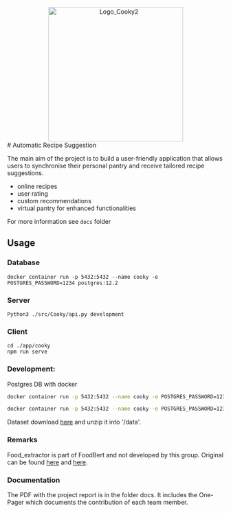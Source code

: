 <div
align="center">
<img width="313" alt="Logo_Cooky2" src="https://user-images.githubusercontent.com/46084416/168781713-ce8fdb9e-aea9-4dfc-b0f6-c4c8a4dff6b5.png">
</div>
#  Automatic Recipe Suggestion

The main aim of the project is to build a user-friendly application that allows users to synchronise their personal pantry and receive tailored recipe suggestions. 

- online recipes
- user rating
- custom recommendations
- virtual pantry for enhanced functionalities

For more information see ```docs``` folder

## Usage

### Database
```
docker container run -p 5432:5432 --name cooky -e POSTGRES_PASSWORD=1234 postgres:12.2 
```

### Server
```
Python3 ./src/Cooky/api.py development
```

### Client
```
cd ./app/cooky
npm run serve
```


### Development: 

Postgres DB with docker

```bash
docker container run -p 5432:5432 --name cooky -e POSTGRES_PASSWORD=1234 postgres:12.2 

docker container run -p 5432:5432 --name cooky -e POSTGRES_PASSWORD=1234 -v C:/Projects/Cooky/data/part_dataset.csv:/tmp/full_dataset.csv postgres:12.2

```

Dataset download [here](https://recipenlg.cs.put.poznan.pl/dataset) and unzip it into '/data'.


### Remarks
Food_extractor is part of FoodBert and not developed by this group. Original can be found [here](https://github.com/chambliss/foodbert) and [here](https://huggingface.co/chambliss/distilbert-for-food-extraction?text=1+large+whole+chicken).

### Documentation

The PDF with the project report is in the folder docs.
It includes the One-Pager which documents the contribution of each team member.
